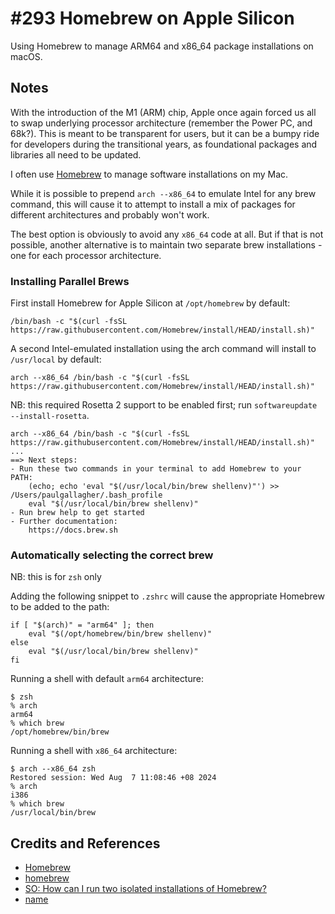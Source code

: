 # #293 Homebrew on Apple Silicon

Using Homebrew to manage ARM64 and x86_64 package installations on macOS.

## Notes

With the introduction of the M1 (ARM) chip, Apple once again forced us all to swap underlying processor architecture (remember the Power PC, and 68k?). This is meant to be transparent for users, but it can be a bumpy ride for developers during the transitional years, as foundational packages and libraries all need to be updated.

I often use [Homebrew](https://brew.sh/) to manage software installations on my Mac.

While it is possible to prepend `arch --x86_64` to emulate Intel for any brew command, this will cause it to attempt to install a mix of packages for different architectures and probably won't work.

The best option is obviously to avoid any `x86_64` code at all. But if that is not possible, another alternative is to maintain two separate brew installations - one for each processor architecture.

### Installing Parallel Brews

First install Homebrew for Apple Silicon at `/opt/homebrew` by default:

    /bin/bash -c "$(curl -fsSL https://raw.githubusercontent.com/Homebrew/install/HEAD/install.sh)"

A second Intel-emulated installation using the arch command will install to `/usr/local` by default:

    arch --x86_64 /bin/bash -c "$(curl -fsSL https://raw.githubusercontent.com/Homebrew/install/HEAD/install.sh)"

NB: this required Rosetta 2 support to be enabled first; run `softwareupdate --install-rosetta`.

    arch --x86_64 /bin/bash -c "$(curl -fsSL https://raw.githubusercontent.com/Homebrew/install/HEAD/install.sh)"
    ...
    ==> Next steps:
    - Run these two commands in your terminal to add Homebrew to your PATH:
        (echo; echo 'eval "$(/usr/local/bin/brew shellenv)"') >> /Users/paulgallagher/.bash_profile
        eval "$(/usr/local/bin/brew shellenv)"
    - Run brew help to get started
    - Further documentation:
        https://docs.brew.sh

### Automatically selecting the correct brew

NB: this is for `zsh` only

Adding the following snippet to `.zshrc` will cause the appropriate Homebrew to be added to the path:

    if [ "$(arch)" = "arm64" ]; then
        eval "$(/opt/homebrew/bin/brew shellenv)"
    else
        eval "$(/usr/local/bin/brew shellenv)"
    fi

Running a shell with default `arm64` architecture:

    $ zsh
    % arch
    arm64
    % which brew
    /opt/homebrew/bin/brew

Running a shell with `x86_64` architecture:

    $ arch --x86_64 zsh
    Restored session: Wed Aug  7 11:08:46 +08 2024
    % arch
    i386
    % which brew
    /usr/local/bin/brew

## Credits and References

* [Homebrew](https://brew.sh/)
* [homebrew](https://github.com/Homebrew/brew)
* [SO: How can I run two isolated installations of Homebrew?](https://stackoverflow.com/questions/64951024/how-can-i-run-two-isolated-installations-of-homebrew/64951025#64951025)
* [name](https://stackoverflow.com/questions/71134291/how-do-i-install-sqlite3-gem-on-an-m1-mac)
